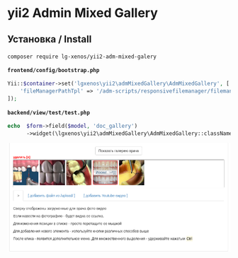 # yii2 Admin Mixed Gallery

## Установка / Install

`composer require lg-xenos/yii2-adm-mixed-galery`

**`frontend/config/bootstrap.php`**
```php
Yii::$container->set('lgxenos\yii2\admMixedGallery\AdmMixedGallery', [
    'fileManagerPathTpl' => '/adm-scripts/responsivefilemanager/filemanager/dialog.php?type=1&field_id=%s&relative_url=0&callback=MixedGalleryCallBack'
]);
```

**`backend/view/test/test.php`**
```php
echo  $form->field($model, 'doc_gallery')
      ->widget(\lgxenos\yii2\admMixedGallery\AdmMixedGallery::className())->label(false)
```

![about](about.png)

